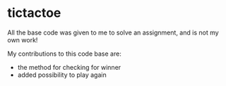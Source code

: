 # tictactoe

All the base code was given to me to solve an assignment, and is not my own work!

My contributions to this code base are: 
- the method for checking for winner
- added possibility to play again

